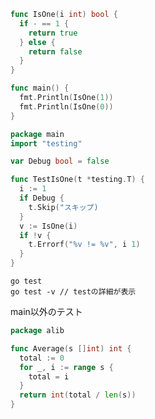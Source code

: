 ```go:main.go
func IsOne(i int) bool {
  if - == 1 {
    return true
  } else {
    return false
  }
}

func main() {
  fmt.Println(IsOne(1))
  fmt.Println(IsOne(0))
}
```

```go:main_test.go
package main
import "testing"

var Debug bool = false

func TestIsOne(t *testing.T) {
  i := 1
  if Debug {
    t.Skip("スキップ)
  }
  v := IsOne(i)
  if !v {
    t.Errorf("%v != %v", i 1)
  }
}
```

```tarminal
go test
go test -v // testの詳細が表示
```

main以外のテスト

```go:alib.go
package alib

func Average(s []int) int {
  total := 0
  for _, i := range s {
    total = i
  }
  return int(total / len(s))
}
```

```go:

```
























